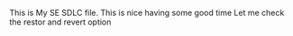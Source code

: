 This is My SE SDLC file.
This is nice having some good time 
Let me check the restor and revert option
